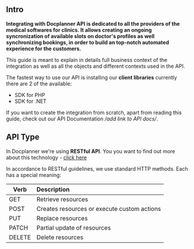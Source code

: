 ## Intro

<img :src="$withBase('/img/Launch.png')" style="width:40%; float: right; margin-left: 50px;"> **Integrating with Docplanner API is dedicated to all the providers of the medical softwares for clinics. It allows creating an ongoing syncronization of available slots on doctor's profiles as well synchronizing bookings, in order to build an top-notch automated experience for the customers.**

This guide is meant to explain in details full business context of the integration as well as all the objects and different contexts used in the API. 

The fastest way to use our API is installing our **client libraries** currently there are 2 of the available:

- SDK for PHP
- SDK for .NET

If you want to create the integration from scratch, apart from reading this guide, check out our API Documentation */add link to API docs/*.


## API Type

In Docplanner we're using **RESTful API**. You you want to find out more about this technology - [click here](https://en.wikipedia.org/wiki/Representational_state_transfer) 

In accordance to RESTful guidelines, we use standard HTTP methods. Each has a special meaning:

| Verb   | Description                                 |
| ------ | :------------------------------------------ |
| GET    | Retrieve resources                          |
| POST   | Creates resources or execute custom actions |
| PUT    | Replace resources                           |
| PATCH  | Partial update of resources                 |
| DELETE | Delete resources                            |


